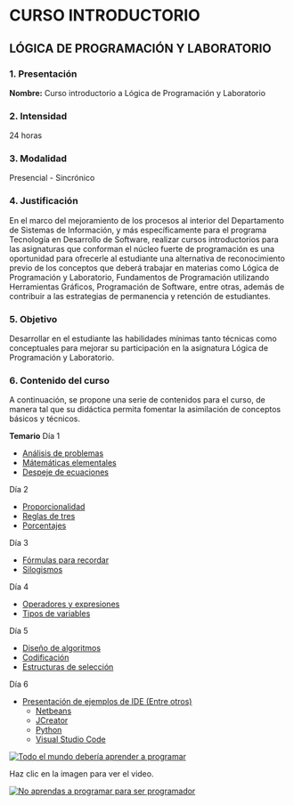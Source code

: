# CURSO INTRODUCTORIO
## LÓGICA DE PROGRAMACIÓN Y LABORATORIO

### 1. Presentación

**Nombre:** Curso introductorio a Lógica de Programación y Laboratorio

### 2. Intensidad

24 horas

### 3. Modalidad

Presencial - Sincrónico 

### 4. Justificación

En el marco del mejoramiento de los procesos al interior del Departamento de Sistemas de Información, y más específicamente para el programa Tecnología en Desarrollo de Software, realizar cursos introductorios para las asignaturas que conforman el núcleo fuerte de programación es una oportunidad para ofrecerle al estudiante una alternativa de reconocimiento previo de los conceptos que deberá trabajar en materias como Lógica de Programación y Laboratorio, Fundamentos de Programación utilizando Herramientas Gráficos, Programación de Software, entre otras, además de contribuir a las estrategias de permanencia y retención de estudiantes.

### 5. Objetivo

Desarrollar en el estudiante las habilidades mínimas tanto técnicas como conceptuales para mejorar su participación en la asignatura Lógica de Programación y Laboratorio.

### 6. Contenido del curso

A continuación, se propone una serie de contenidos para el curso, de manera tal que su didáctica permita fomentar la asimilación de conceptos básicos y técnicos.

**Temario**
Día 1
  - [Análisis de problemas](AnalisisProblema/README.md)
  - [Mátemáticas elementales](MatematicasElementales.md)
  - [Despeje de ecuaciones](Presentacion_MatematicaOperativa.pdf)


Día 2

  
  - [Proporcionalidad](Presentacion_MatematicaOperativa.pdf)
  - [Reglas de tres](Presentacion_MatematicaOperativa.pdf)
  - [Porcentajes](Presentacion_MatematicaOperativa.pdf)

    
Día 3

  - [Fórmulas para recordar](Presentacion_MatematicaOperativa.pdf)
  - [Silogismos](Silogismos.pdf)


Día 4
- [Operadores y expresiones](Variables_Operadores.pdf)
- [Tipos de variables](Variables_Operadores.pdf)


Día 5

- [Diseño de algoritmos](Diagrama_flujo.pdf)
- [Codificación](Diagrama_flujo.pdf)
- [Estructuras de selección](Diagrama_flujo.pdf)


Día 6


- [Presentación de ejemplos de IDE (Entre otros)](IDE_Programacion.pdf)
  - [Netbeans](enlace_al_archivo_netbeans)
  - [JCreator](enlace_al_archivo_jcreator)
  - [Python](enlace_al_archivo_python)
  - [Visual Studio Code](enlace_al_archivo_visual_studio_code)



[![Todo el mundo debería aprender a programar](https://img.youtube.com/vi/sDk1pTDPROI/maxresdefault.jpg)](https://www.youtube.com/watch?v=sDk1pTDPROI)

Haz clic en la imagen para ver el video.

[![No aprendas a programar para ser programador](https://img.youtube.com/vi/RQXGjIumzXY/maxresdefault.jpg)](https://www.youtube.com/watch?v=RQXGjIumzXY)
